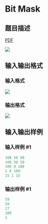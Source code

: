 # Bit Mask

## 题目描述

[problemUrl]: https://uva.onlinejudge.org/index.php?option=com_onlinejudge&Itemid=8&category=19&page=show_problem&problem=1659

[PDF](https://uva.onlinejudge.org/external/107/p10718.pdf)

![](https://cdn.luogu.com.cn/upload/vjudge_pic/UVA10718/bb0cf254c8953e770c6a820b84d601daa4b483fb.png)

## 输入输出格式

### 输入格式

![](https://cdn.luogu.com.cn/upload/vjudge_pic/UVA10718/7cc362fc5671ef665aa0b319171b70ec55084692.png)

### 输出格式

![](https://cdn.luogu.com.cn/upload/vjudge_pic/UVA10718/b6ddddaceb9a65a776e3a6903b490f8492f2c1e3.png)

## 输入输出样例

### 输入样例 #1

```cpp
100 50 60
100 50 50
100 0 100
1 0 100
15 1 15
```


### 输出样例 #1

```cpp
59
50
27
100
1
```


